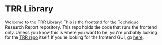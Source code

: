# TRR Library

Welcome to the TRR Library! This is the frontend for the Technique Research
Report repository. This repo holds the code that runs the frontend only.  Unless
you know this is where you want to be, you're probably looking for the [TRR
repo] itself. If you're looking for the frontend GUI, go [here].

[TRR Repo]: https://work.in.progess
[here]: https://vanvleet.github.io/trr-library/
